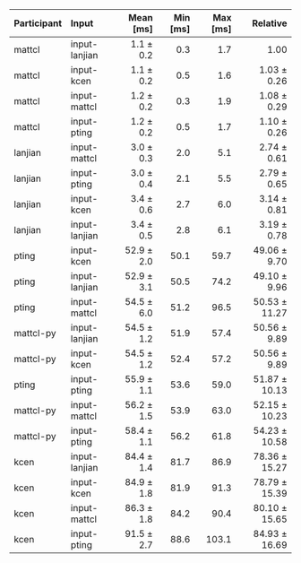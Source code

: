 | Participant | Input | Mean [ms] | Min [ms] | Max [ms] | Relative |
|:---|:---|---:|---:|---:|---:|
| mattcl | input-lanjian | 1.1 ± 0.2 | 0.3 | 1.7 | 1.00 |
| mattcl | input-kcen | 1.1 ± 0.2 | 0.5 | 1.6 | 1.03 ± 0.26 |
| mattcl | input-mattcl | 1.2 ± 0.2 | 0.3 | 1.9 | 1.08 ± 0.29 |
| mattcl | input-pting | 1.2 ± 0.2 | 0.5 | 1.7 | 1.10 ± 0.26 |
| lanjian | input-mattcl | 3.0 ± 0.3 | 2.0 | 5.1 | 2.74 ± 0.61 |
| lanjian | input-pting | 3.0 ± 0.4 | 2.1 | 5.5 | 2.79 ± 0.65 |
| lanjian | input-kcen | 3.4 ± 0.6 | 2.7 | 6.0 | 3.14 ± 0.81 |
| lanjian | input-lanjian | 3.4 ± 0.5 | 2.8 | 6.1 | 3.19 ± 0.78 |
| pting | input-kcen | 52.9 ± 2.0 | 50.1 | 59.7 | 49.06 ± 9.70 |
| pting | input-lanjian | 52.9 ± 3.1 | 50.5 | 74.2 | 49.10 ± 9.96 |
| pting | input-mattcl | 54.5 ± 6.0 | 51.2 | 96.5 | 50.53 ± 11.27 |
| mattcl-py | input-lanjian | 54.5 ± 1.2 | 51.9 | 57.4 | 50.56 ± 9.89 |
| mattcl-py | input-kcen | 54.5 ± 1.2 | 52.4 | 57.2 | 50.56 ± 9.89 |
| pting | input-pting | 55.9 ± 1.1 | 53.6 | 59.0 | 51.87 ± 10.13 |
| mattcl-py | input-mattcl | 56.2 ± 1.5 | 53.9 | 63.0 | 52.15 ± 10.23 |
| mattcl-py | input-pting | 58.4 ± 1.1 | 56.2 | 61.8 | 54.23 ± 10.58 |
| kcen | input-lanjian | 84.4 ± 1.4 | 81.7 | 86.9 | 78.36 ± 15.27 |
| kcen | input-kcen | 84.9 ± 1.8 | 81.9 | 91.3 | 78.79 ± 15.39 |
| kcen | input-mattcl | 86.3 ± 1.8 | 84.2 | 90.4 | 80.10 ± 15.65 |
| kcen | input-pting | 91.5 ± 2.7 | 88.6 | 103.1 | 84.93 ± 16.69 |
